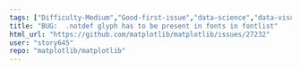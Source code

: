 ```yaml
---
tags: ["Difficulty-Medium","Good-first-issue","data-science","data-visualization","gtk","hacktoberfest","matplotlib","plotting","python","qt","tk","topic-rcparams","topic-text/unicode","wx"]
title: "BUG:  .notdef glyph has to be present in fonts in fontlist"
html_url: "https://github.com/matplotlib/matplotlib/issues/27232"
user: "story645"
repo: "matplotlib/matplotlib"
---
```


